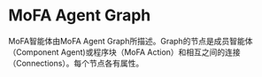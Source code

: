 # MoFA Agent Graph

MoFA智能体由MoFA Agent Graph所描述。Graph的节点是成员智能体（Component Agent)或程序块（MoFA Action）和相互之间的连接（Connections）。每个节点各有属性。